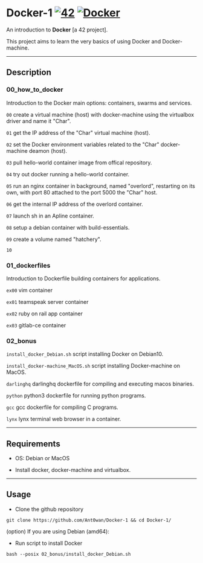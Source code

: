 # Docker-1 [![42](https://i.imgur.com/9NXfcit.jpg)](i.imgur.com/9NXfcit.jpg) [![Docker](https://imgur.com/r7z0QOR.png)](imgur.com/r7z0QOR.png)

An introduction to **Docker** [a 42 project].

This project aims to learn the very basics of using Docker and Docker-machine.

---

## Description

### 00_how_to_docker

Introduction to the Docker main options: containers, swarms and services.

`00` create a virtual machine (host) with docker-machine using the virtualbox driver and name it "Char".

`01` get the IP address of the "Char" virtual machine (host).

`02` set the Docker environment variables related to the "Char" docker-machine deamon (host).

`03` pull hello-world container image from offical repository.

`04` try out docker running a hello-world container.

`05` run an nginx container in background, named "overlord", restarting on its own, with port 80 attached to the port 5000 the "Char" host.

`06` get the internal IP address of the overlord container.

`07` launch sh in an Apline container.

`08` setup a debian container with build-essentials.

`09` create a volume named "hatchery".

`10` 


### 01_dockerfiles

Introduction to Dockerfile building containers for applications.

`ex00` vim container

`ex01` teamspeak server container

`ex02` ruby on rail app container

`ex03` gitlab-ce container

### 02_bonus

`install_docker_Debian.sh` script installing Docker on Debian10.

`install_docker-machine_MacOS.sh` script installing Docker-machine on MacOS.

`darlinghq` darlinghq dockerfile for compiling and executing macos binaries.

`python` python3 dockerfile for running python programs.

`gcc` gcc dockerfile for compiling C programs.

`lynx` lynx terminal web browser in a container.

---

## Requirements

- OS: Debian or MacOS

- Install docker, docker-machine and virtualbox.

---

## Usage

- Clone the github repository

```shell=
git clone https://github.com/Ant0wan/Docker-1 && cd Docker-1/
```

(option) If you are using Debian (amd64):

- Run script to install Docker

```shell=
bash --posix 02_bonus/install_docker_Debian.sh
```
